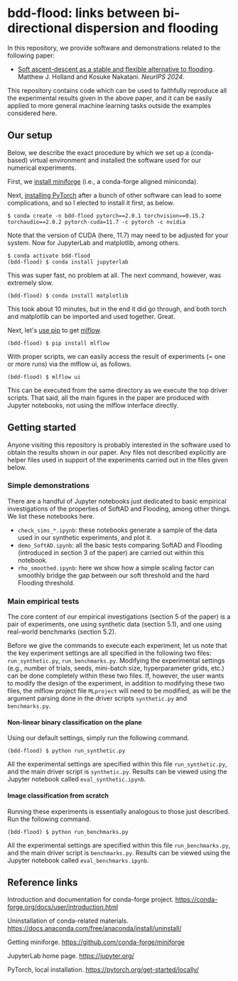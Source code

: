 # bdd-flood: links between bi-directional dispersion and flooding

In this repository, we provide software and demonstrations related to the following paper:

- [Soft ascent-descent as a stable and flexible alternative to flooding](https://papers.nips.cc/paper_files/paper/2024/hash/430894999584d0bd358611e2ecf00b15-Abstract-Conference.html). Matthew J. Holland and Kosuke Nakatani. *NeurIPS 2024*.

This repository contains code which can be used to faithfully reproduce all the experimental results given in the above paper, and it can be easily applied to more general machine learning tasks outside the examples considered here.

## Our setup

Below, we describe the exact procedure by which we set up a (conda-based) virtual environment and installed the software used for our numerical experiments.

First, we [install miniforge](https://github.com/conda-forge/miniforge) (i.e., a conda-forge aligned miniconda).

Next, [installing PyTorch](https://pytorch.org/) after a bunch of other software can lead to some complications, and so I elected to install it first, as below.

```
$ conda create -n bdd-flood pytorch==2.0.1 torchvision==0.15.2 torchaudio==2.0.2 pytorch-cuda=11.7 -c pytorch -c nvidia
```

Note that the version of CUDA (here, 11.7) may need to be adjusted for your system. Now for JupyterLab and matplotlib, among others.

```
$ conda activate bdd-flood
(bdd-flood) $ conda install jupyterlab
```

This was super fast, no problem at all. The next command, however, was extremely slow.

```
(bdd-flood) $ conda install matplotlib
```

This took about 10 minutes, but in the end it did go through, and both torch and matplotlib can be imported and used together. Great.

Next, let's [use pip](https://pypi.org/project/pip/) to get [mlflow](https://mlflow.org/).

```
(bdd-flood) $ pip install mlflow
```

With proper scripts, we can easily access the result of experiments (= one or more runs) via the mlflow ui, as follows.

```
(bdd-flood) $ mlflow ui
```

This can be executed from the same directory as we execute the top driver scripts. That said, all the main figures in the paper are produced with Jupyter notebooks, not using the mlflow interface directly.


## Getting started

Anyone visiting this repository is probably interested in the software used to obtain the results shown in our paper. Any files not described explicitly are helper files used in support of the experiments carried out in the files given below.

### Simple demonstrations

There are a handful of Jupyter notebooks just dedicated to basic empirical investigations of the properties of SoftAD and Flooding, among other things. We list these notebooks here.

- `check_sims_*.ipynb`: these notebooks generate a sample of the data used in our synthetic experiments, and plot it.
- `demo_SoftAD.ipynb`: all the basic tests comparing SoftAD and Flooding (introduced in section 3 of the paper) are carried out within this notebook.
- `rho_smoothed.ipynb`: here we show how a simple scaling factor can smoothly bridge the gap between our soft threshold and the hard Flooding threshold.


### Main empirical tests

The core content of our empirical investigations (section 5 of the paper) is a pair of experiments, one using synthetic data (section 5.1), and one using real-world benchmarks (section 5.2).

Before we give the commands to execute each experiment, let us note that the key experiment settings are all specified in the following two files: `run_synthetic.py`, `run_benchmarks.py`. Modifying the experimental settings (e.g., number of trials, seeds, mini-batch size, hyperparameter grids, etc.) can be done completely within these two files. If, however, the user wants to modify the design of the experiment, in addition to modifying these two files, the mlflow project file `MLproject` will need to be modified, as will be the argument parsing done in the driver scripts `synthetic.py` and `benchmarks.py`.


#### Non-linear binary classification on the plane

Using our default settings, simply run the following command.

```
(bdd-flood) $ python run_synthetic.py
```

All the experimental settings are specified within this file `run_synthetic.py`, and the main driver script is `synthetic.py`. Results can be viewed using the Jupyter notebook called `eval_synthetic.ipynb`.


#### Image classification from scratch

Running these experiments is essentially analogous to those just described. Run the following command.

```
(bdd-flood) $ python run_benchmarks.py
```

All the experimental settings are specified within this file `run_benchmarks.py`, and the main driver script is `benchmarks.py`. Results can be viewed using the Jupyter notebook called `eval_benchmarks.ipynb`.


## Reference links

Introduction and documentation for conda-forge project.
https://conda-forge.org/docs/user/introduction.html

Uninstallation of conda-related materials.
https://docs.anaconda.com/free/anaconda/install/uninstall/

Getting miniforge.
https://github.com/conda-forge/miniforge

JupyterLab home page.
https://jupyter.org/

PyTorch, local installation.
https://pytorch.org/get-started/locally/
